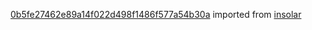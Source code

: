[0b5fe27462e89a14f022d498f1486f577a54b30a](https://github.com/insolar/insolar/commit/0b5fe27462e89a14f022d498f1486f577a54b30a) imported from [insolar](https://github.com/insolar/insolar)
